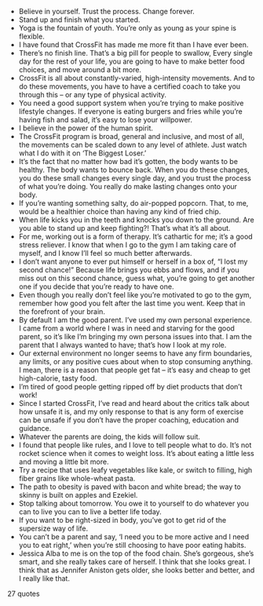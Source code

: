  - Believe in yourself. Trust the process. Change forever.
 - Stand up and finish what you started.
 - Yoga is the fountain of youth. You’re only as young as your spine is flexible.
 - I have found that CrossFit has made me more fit than I have ever been.
 - There’s no finish line. That’s a big pill for people to swallow, Every single day for the rest of your life, you are going to have to make better food choices, and move around a bit more.
 - CrossFit is all about constantly-varied, high-intensity movements. And to do these movements, you have to have a certified coach to take you through this – or any type of physical activity.
 - You need a good support system when you’re trying to make positive lifestyle changes. If everyone is eating burgers and fries while you’re having fish and salad, it’s easy to lose your willpower.
 - I believe in the power of the human spirit.
 - The CrossFit program is broad, general and inclusive, and most of all, the movements can be scaled down to any level of athlete. Just watch what I do with it on ‘The Biggest Loser.’
 - It’s the fact that no matter how bad it’s gotten, the body wants to be healthy. The body wants to bounce back. When you do these changes, you do these small changes every single day, and you trust the process of what you’re doing. You really do make lasting changes onto your body.
 - If you’re wanting something salty, do air-popped popcorn. That, to me, would be a healthier choice than having any kind of fried chip.
 - When life kicks you in the teeth and knocks you down to the ground. Are you able to stand up and keep fighting?! That’s what it’s all about.
 - For me, working out is a form of therapy. It’s cathartic for me; it’s a good stress reliever. I know that when I go to the gym I am taking care of myself, and I know I’ll feel so much better afterwards.
 - I don’t want anyone to ever put himself or herself in a box of, “I lost my second chance!” Because life brings you ebbs and flows, and if you miss out on this second chance, guess what, you’re going to get another one if you decide that you’re ready to have one.
 - Even though you really don’t feel like you’re motivated to go to the gym, remember how good you felt after the last time you went. Keep that in the forefront of your brain.
 - By default I am the good parent. I’ve used my own personal experience. I came from a world where I was in need and starving for the good parent, so it’s like I’m bringing my own persona issues into that. I am the parent that I always wanted to have; that’s how I look at my role.
 - Our external environment no longer seems to have any firm boundaries, any limits, or any positive cues about when to stop consuming anything. I mean, there is a reason that people get fat – it’s easy and cheap to get high-calorie, tasty food.
 - I’m tired of good people getting ripped off by diet products that don’t work!
 - Since I started CrossFit, I’ve read and heard about the critics talk about how unsafe it is, and my only response to that is any form of exercise can be unsafe if you don’t have the proper coaching, education and guidance.
 - Whatever the parents are doing, the kids will follow suit.
 - I found that people like rules, and I love to tell people what to do. It’s not rocket science when it comes to weight loss. It’s about eating a little less and moving a little bit more.
 - Try a recipe that uses leafy vegetables like kale, or switch to filling, high fiber grains like whole-wheat pasta.
 - The path to obesity is paved with bacon and white bread; the way to skinny is built on apples and Ezekiel.
 - Stop talking about tomorrow. You owe it to yourself to do whatever you can to live you can to live a better life today.
 - If you want to be right-sized in body, you’ve got to get rid of the supersize way of life.
 - You can’t be a parent and say, ‘I need you to be more active and I need you to eat right,’ when you’re still choosing to have poor eating habits.
 - Jessica Alba to me is on the top of the food chain. She’s gorgeous, she’s smart, and she really takes care of herself. I think that she looks great. I think that as Jennifer Aniston gets older, she looks better and better, and I really like that.

27 quotes